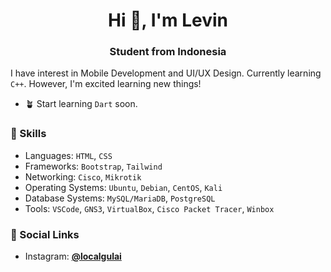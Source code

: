 <h1 align="center">Hi 👋, I'm Levin</h1>
<h3 align="center">Student from Indonesia</h3>

I have interest in Mobile Development and UI/UX Design. Currently learning `C++`. However, I'm excited learning new things!

* :potted_plant: Start learning `Dart` soon.


### :deciduous_tree: Skills
* Languages: `HTML`, `CSS`
* Frameworks: `Bootstrap`, `Tailwind`
* Networking: `Cisco`, `Mikrotik`
* Operating Systems: `Ubuntu`, `Debian`, `CentOS`, `Kali`
* Database Systems: `MySQL/MariaDB`, `PostgreSQL`
* Tools: `VSCode`, `GNS3`, `VirtualBox`, `Cisco Packet Tracer`, `Winbox`

### :leaves: Social Links
* Instagram: [**@localgulai**](https://www.instagram.com/localgulai/)
<!--* Email: [**eldwn777@gmail.com**](mailto:eldwn777@gmail.com) -->

